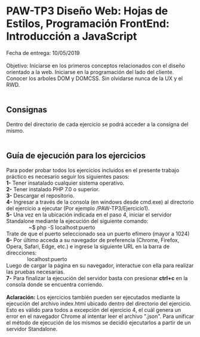 # PAW-TP3 Diseño Web: Hojas de Estilos, Programación FrontEnd: Introducción a JavaScript
Fecha de entrega: 10/05/2019 
<br><br>
Objetivo: Iniciarse en los primeros conceptos relacionados con el diseño orientado a la web. Iniciarse en la programación del lado del cliente. Conocer los arboles DOM y DOMCSS. Sin olvidarse nunca de la UX y el RWD. 
<br><br>
## Consignas
Dentro del directorio de cada ejercicio se podrá acceder a la consigna del mismo. 
<br><br>
## Guía de ejecución para los ejercicios
Para poder probar todos los ejercicios incluidos en el presente trabajo práctico es necesario seguir los siguientes pasos:<br>
**1-** Tener insatalado cualquier sistema operativo.<br>
**2-** Tener instalado PHP 7.0 o superior.<br>
**3-** Descargar el repositorio.<br>
**4-** Ingresar a través de la consola (en windows desde cmd.exe) al directorio del ejercicio a ejecutar (Por ejemplo /PAW-TP3/Ejercicio1).<br>
**5-** Una vez en la ubicación indicada en el paso 4, iniciar el servidor Standalone mediante la ejecución del siguiente comando:<br>
&ensp;&ensp;&ensp;&ensp;&ensp;&ensp;&ensp;&ensp; ~$ php -S localhost:puerto<br>
Trate de que el puerto seleccionado sea un puerto efímero (mayor a 1024)<br>
**6-** Por último acceda a su navegador de preferencia (Chrome, Firefox, Opera, Safari, Edge, etc.) e ingrese la siguiente URL en la barra de direcciones: <br>
&ensp;&ensp;&ensp;&ensp;&ensp;&ensp;&ensp;&ensp;localhost:puerto<br>
Luego de cargar la página en su navegador, interactue con ella para realizar las pruebas necesarias.<br>
**7-** Para finalizar la ejecución del servidor basta con presionar **ctrl+c** en la consola donde se encuentra corriendo.
<br><br>
**Aclaración:** Los ejercicios también pueden ser ejecutados mediante la ejecución del archivo index.html ubicado dentro del directorio del ejercicio. Esto es válido para todos a excepción del ejercicio 4, el cuál genera un error en el navegador Chrome al intentar leer el archivo ".json". Para unificar el método de ejecución de los mismos se decidió ejecutarlos a partir de un servidor Standalone.


